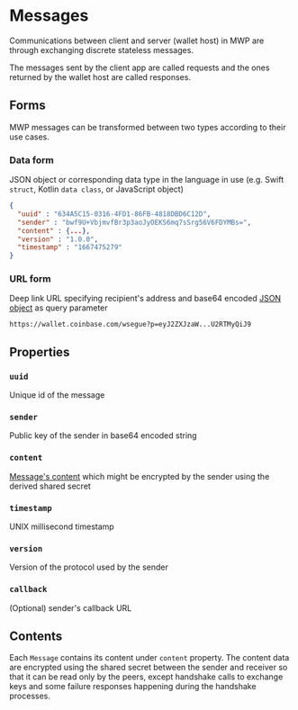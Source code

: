 # Messages

Communications between client and server (wallet host) in MWP are through exchanging discrete stateless messages.

The messages sent by the client app are called requests and the ones returned by the wallet host are called responses.

## Forms

MWP messages can be transformed between two types according to their use cases.

### Data form

JSON object or corresponding data type in the language in use (e.g. Swift `struct`, Kotlin `data class`, or JavaScript object)

```json
{
  "uuid" : "634A5C15-0316-4FD1-86FB-4818DBD6C12D",
  "sender" : "bwf9U+VbjmvfBr3p3aoJyOEKS6mq7sSrg56V6FDYMBs=",
  "content" : {...},
  "version" : "1.0.0",
  "timestamp" : "1667475279"
}
```

### URL form

Deep link URL specifying recipient's address and base64 encoded [JSON object](#data-form) as query parameter

`https://wallet.coinbase.com/wsegue?p=eyJ2ZXJzaW...U2RTMyQiJ9`


## Properties

### `uuid`
Unique id of the message

### `sender` 
Public key of the sender in base64 encoded string

### `content`
[Message's content](#contents) which might be encrypted by the sender using the derived shared secret

### `timestamp`
UNIX millisecond timestamp

### `version`
Version of the protocol used by the sender

### `callback`
(Optional) sender's callback URL


## Contents

Each `Message` contains its content under `content` property. 
The content data are encrypted using the shared secret between the sender and receiver so that it can be read only by the peers, except handshake calls to exchange keys and some failure responses happening during the handshake processes.
